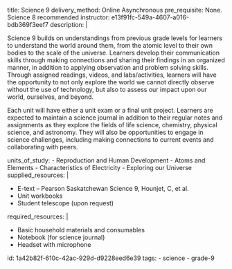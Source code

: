 title: Science 9
delivery_method: Online Asynchronous
pre_requisite: None. Science 8 recommended
instructor: e13f91fc-549a-4607-a016-bdb369f3eef7
description: |
  <P>Science 9 builds on understandings from previous grade levels for learners to understand the world around them, from the atomic level to their own bodies to the scale of the universe. Learners develop their communication skills through making connections and sharing their findings in an organized manner, in addition to applying observation and problem solving skills. Through assigned readings, videos, and labs/activities, learners will have the opportunity to not only explore the world we cannot directly observe without the use of technology, but also to assess our impact upon our world, ourselves, and beyond.</p>
  
  <p>Each unit will have either a unit exam or a final unit project. Learners are expected to maintain a science journal in addition to their regular notes and assignments as they explore the fields of life science, chemistry, physical science, and astronomy. They will also be opportunities to engage in science challenges, including making connections to current events and collaborating with peers.</p>
units_of_study:
  - Reproduction and Human Development
  - Atoms and Elements
  - Characteristics of Electricity
  - Exploring our Universe
supplied_resources: |
  <ul>
  <li>E-text – Pearson Saskatchewan Science 9, Hounjet, C, et al.</li>
  <li>Unit workbooks</li>
  <li>Student telescope (upon request)</li>
  </ul>
required_resources: |
  <ul>
  <li>Basic household materials and consumables</li>
  <li>Notebook (for science journal)</li>
  <li>Headset with microphone</li>
  </ul>
id: 1a42b82f-610c-42ac-929d-d9228eed6e39
tags:
  - science
  - grade-9
